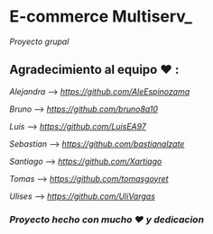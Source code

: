 # E-commerce Multiserv_


_Proyecto grupal_


## Agradecimiento al equipo ♥ :


*Alejandra* --> _https://github.com/AleEspinozama_

*Bruno* --> _https://github.com/bruno8a10_

*Luis* --> _https://github.com/LuisEA97_

*Sebastian* --> _https://github.com/bastianalzate_

*Santiago* --> _https://github.com/Xartiago_

*Tomas* --> _https://github.com/tomasgoyret_

*Ulises* --> _https://github.com/UliVargas_

### *_Proyecto hecho con mucho ♥ y dedicacion_*

